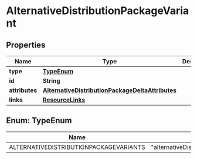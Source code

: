 

# AlternativeDistributionPackageVariant


## Properties

| Name | Type | Description | Notes |
|------------ | ------------- | ------------- | -------------|
|**type** | [**TypeEnum**](#TypeEnum) |  |  |
|**id** | **String** |  |  |
|**attributes** | [**AlternativeDistributionPackageDeltaAttributes**](AlternativeDistributionPackageDeltaAttributes.md) |  |  [optional] |
|**links** | [**ResourceLinks**](ResourceLinks.md) |  |  [optional] |



## Enum: TypeEnum

| Name | Value |
|---- | -----|
| ALTERNATIVEDISTRIBUTIONPACKAGEVARIANTS | &quot;alternativeDistributionPackageVariants&quot; |



